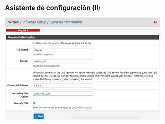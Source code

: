 ## Asistente de configuración (II)

![wizard 2](./media/resources/wizard-2.png)<!-- .element height="90%" width="90%" -->
